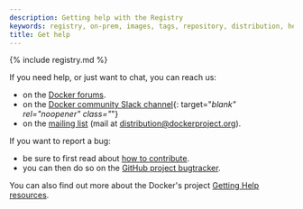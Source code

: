 ```yaml
---
description: Getting help with the Registry
keywords: registry, on-prem, images, tags, repository, distribution, help, 101, TL;DR
title: Get help
---
```


{% include registry.md %}

If you need help, or just want to chat, you can reach us:

- on the [Docker forums](https://forums.docker.com/c/open-source-projects/opensrcreg).
- on the [Docker community Slack channel](http://dockr.ly/slack){: target="_blank" rel="noopener" class="_"}
- on the [mailing list](https://groups.google.com/a/dockerproject.org/forum/#!forum/distribution) (mail at <distribution@dockerproject.org>).

If you want to report a bug:

- be sure to first read about [how to contribute](https://github.com/docker/distribution/blob/master/CONTRIBUTING.md).
- you can then do so on the [GitHub project bugtracker](https://github.com/docker/distribution/issues).

You can also find out more about the Docker's project [Getting Help resources](../opensource/ways.md).
